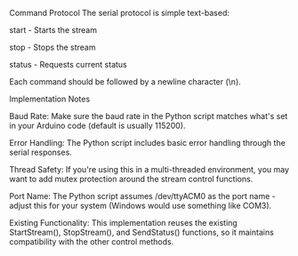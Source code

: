 Command Protocol
The serial protocol is simple text-based:

start - Starts the stream

stop - Stops the stream

status - Requests current status

Each command should be followed by a newline character (\n).

Implementation Notes

Baud Rate: Make sure the baud rate in the Python script matches what's set in your Arduino code (default is usually 115200).

Error Handling: The Python script includes basic error handling through the serial responses.

Thread Safety: If you're using this in a multi-threaded environment, you may want to add mutex protection around the stream control functions.

Port Name: The Python script assumes /dev/ttyACM0 as the port name - adjust this for your system (Windows would use something like COM3).

Existing Functionality: This implementation reuses the existing StartStream(), StopStream(), and SendStatus() functions, so it maintains compatibility with the other control methods.
